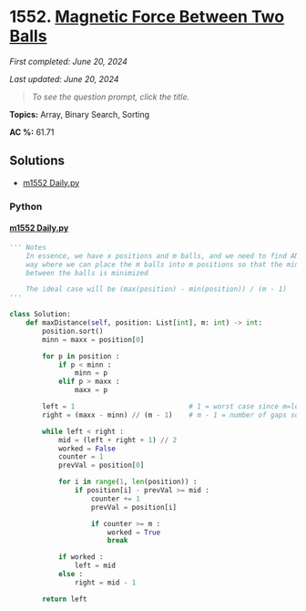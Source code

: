 # 1552. [Magnetic Force Between Two Balls](<https://leetcode.com/problems/magnetic-force-between-two-balls>)

*First completed: June 20, 2024*

*Last updated: June 20, 2024*


> *To see the question prompt, click the title.*

**Topics:** Array, Binary Search, Sorting

**AC %:** 61.71


## Solutions

- [m1552 Daily.py](<../my-submissions/m1552 Daily.py>)
### Python
#### [m1552 Daily.py](<../my-submissions/m1552 Daily.py>)
```Python
''' Notes
    In essence, we have x positions and m balls, and we need to find AN ideal
    way where we can place the m balls into m positions so that the min distance
    between the balls is minimized

    The ideal case will be (max(position) - min(position)) / (m - 1)
'''

class Solution:
    def maxDistance(self, position: List[int], m: int) -> int:
        position.sort()
        minn = maxx = position[0]

        for p in position :
            if p < minn :
                minn = p
            elif p > maxx :
                maxx = p

        left = 1                            # 1 = worst case since m=len(positions) += 1 each indx worst
        right = (maxx - minn) // (m - 1)    # m - 1 = number of gaps so this is aideal case 

        while left < right :
            mid = (left + right + 1) // 2
            worked = False
            counter = 1
            prevVal = position[0]

            for i in range(1, len(position)) :
                if position[i] - prevVal >= mid :
                    counter += 1
                    prevVal = position[i]

                    if counter >= m :
                        worked = True
                        break

            if worked :
                left = mid
            else : 
                right = mid - 1

        return left
```

